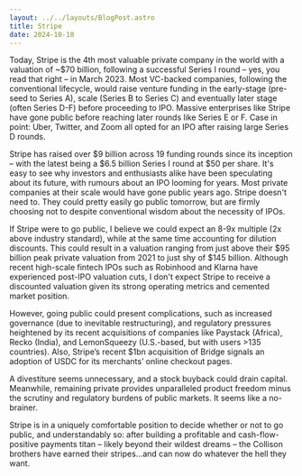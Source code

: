 ```yaml
---
layout: ../../layouts/BlogPost.astro
title: Stripe
date: 2024-10-10
---
```


Today, Stripe is the 4th most valuable private company in the world with a valuation of ~$70 billion, following a successful Series I round – yes, you read that right – in March 2023. Most VC-backed companies, following the conventional lifecycle, would raise venture funding in the early-stage (pre-seed to Series A), scale (Series B to Series C) and eventually later stage (often Series D-F) before proceeding to IPO. Massive enterprises like Stripe have gone public before reaching later rounds like Series E or F. Case in point: Uber, Twitter, and Zoom all opted for an IPO after raising large Series D rounds.

Stripe has raised over $9 billion across 19 funding rounds since its inception – with the latest being a $6.5 billion Series I round at $50 per share. It's easy to see why investors and enthusiasts alike have been speculating about its future, with rumours about an IPO looming for years. Most private companies at their scale would have gone public years ago. Stripe doesn't need to. They could pretty easily go public tomorrow, but are firmly choosing not to despite conventional wisdom about the necessity of IPOs.

If Stripe were to go public, I believe we could expect an 8-9x multiple (2x above industry standard), while at the same time accounting for dilution discounts. This could result in a valuation ranging from just above their $95 billion peak private valuation from 2021 to just shy of $145 billion. Although recent high-scale fintech IPOs such as Robinhood and Klarna have experienced post-IPO valuation cuts, I don't expect Stripe to receive a discounted valuation given its strong operating metrics and cemented market position.

However, going public could present complications, such as increased governance (due to inevitable restructuring), and regulatory pressures heightened by its recent acquisitions of companies like Paystack (Africa), Recko (India), and LemonSqueezy (U.S.-based, but with users >135 countries). Also, Stripe’s recent $1bn acquisition of Bridge signals an adoption of USDC for its merchants’ online checkout pages. 

A divestiture seems unnecessary, and a stock buyback could drain capital. Meanwhile, remaining private provides unparalleled product freedom minus the scrutiny and regulatory burdens of public markets. It seems like a no-brainer.

Stripe is in a uniquely comfortable position to decide whether or not to go public, and understandably so: after building a profitable and cash-flow-positive payments titan – likely beyond their wildest dreams – the Collison brothers have earned their stripes...and can now do whatever the hell they want.
